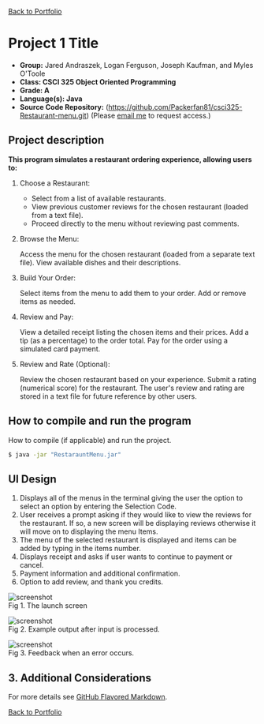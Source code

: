 [Back to Portfolio](./)

Project 1 Title
===============

-   **Group:** Jared Andraszek, Logan Ferguson, Joseph Kaufman, and Myles O'Toole  
-   **Class: CSCI 325 Object Oriented Programming** 
-   **Grade: A** 
-   **Language(s): Java** 
-   **Source Code Repository:** (https://github.com/Packerfan81/csci325-Restaurant-menu.git) 
    (Please [email me](mailto:example@csustudent.net?subject=GitHub%20Access) to request access.)

## Project description

**This program simulates a restaurant ordering experience, allowing users to:**

1. Choose a Restaurant:
   
    - Select from a list of available restaurants.
    - View previous customer reviews for the chosen restaurant (loaded from a text file).
    - Proceed directly to the menu without reviewing past comments.
   
2. Browse the Menu:
   
    Access the menu for the chosen restaurant (loaded from a separate text file).
    View available dishes and their descriptions.
   
3. Build Your Order:
   
    Select items from the menu to add them to your order.
    Add or remove items as needed.
   
4. Review and Pay:
   
    View a detailed receipt listing the chosen items and their prices.
    Add a tip (as a percentage) to the order total.
    Pay for the order using a simulated card payment.
   
5. Review and Rate (Optional):
   
    Review the chosen restaurant based on your experience.
    Submit a rating (numerical score) for the restaurant.
    The user's review and rating are stored in a text file for future reference by other users.


## How to compile and run the program

How to compile (if applicable) and run the project.

```bash
$ java -jar "RestarauntMenu.jar"
```

## UI Design

1. Displays all of the menus in the terminal giving the user the option to select an option by
   entering the Selection Code.
2. User receives a prompt asking if they would like to view the reviews for the restaurant. If so, a
   new screen will be displaying reviews otherwise it will move on to displaying the menu Items.
3. The menu of the selected restaurant is displayed and items can be added by typing in the items
   number.
4. Displays receipt and asks if user wants to continue to payment or cancel.
5. Payment information and additional confirmation.
6. Option to add review, and thank you credits.

![screenshot](images/dummy_thumbnail.jpg)  
Fig 1. The launch screen

![screenshot](images/dummy_thumbnail.jpg)  
Fig 2. Example output after input is processed.

![screenshot](images/dummy_thumbnail.jpg)  
Fig 3. Feedback when an error occurs.

## 3. Additional Considerations


For more details see [GitHub Flavored Markdown](https://guides.github.com/features/mastering-markdown/).

[Back to Portfolio](./)
